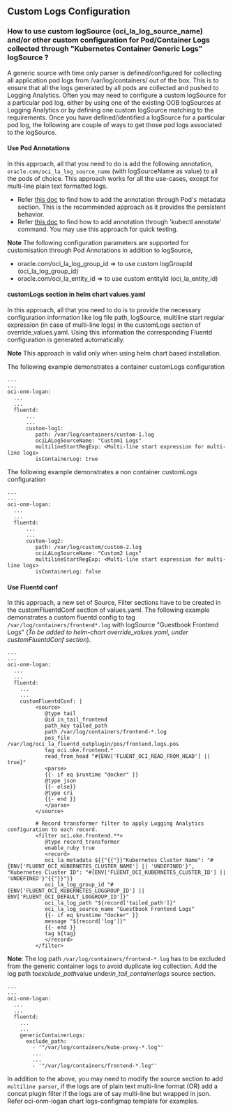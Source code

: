 ## Custom Logs Configuration

### How to use custom logSource (oci_la_log_source_name) and/or other custom configuration for Pod/Container Logs collected through "Kubernetes Container Generic Logs" logSource ?

A generic source with time only parser is defined/configured for collecting all application pod logs from /var/log/containers/ out of the box.
This is to ensure that all the logs generated by all pods are collected and pushed to Logging Analytics.
Often you may need to configure a custom logSource for a particular pod log, either by using one of the existing OOB logSources at Logging Analytics or by defining one custom logSource matching to the requirements.
Once you have defined/identified a logSource for a particular pod log, the following are couple of ways to get those pod logs associated to the logSource.

#### Use Pod Annotations

In this approach, all that you need to do is add the following annotation, `oracle.com/oci_la_log_source_name` (with logSourceName as value) to all the pods of choice.
This approach works for all the use-cases, except for multi-line plain text formatted logs.

* Refer [this doc](https://kubernetes.io/docs/concepts/overview/working-with-objects/annotations/) to find how to add the annotation through Pod's metadata section. This is the recommended approach as it provides the persistent behavior.
* Refer [this doc](https://kubernetes.io/docs/reference/generated/kubectl/kubectl-commands#annotate) to find how to add annotation through 'kubectl annotate' command. You may use this approach for quick testing.

**Note** The following configuration parameters are supported for customisation through Pod Annotations in addition to logSource,

* oracle.com/oci_la_log_group_id => to use custom logGroupId (oci_la_log_group_id)
* oracle.com/oci_la_entity_id => to use custom entityId (oci_la_entity_id)

#### customLogs section in helm chart values.yaml

In this approach, all that you need to do is to provide the necessary configuration information like log file path, logSource, multiline start regular expression (in case of multi-line logs) in the customLogs section of override_values.yaml.
Using this information the corresponding Fluentd configuration is generated automatically.

**Note** This approach is valid only when using helm chart based installation.

The following example demonstrates a container customLogs configuration

```
...
...
oci-onm-logan:
  ...
  ...
  fluentd:
      ...
      ...
      custom-log1:
         path: /var/log/containers/custom-1.log
         ociLALogSourceName: "Custom1 Logs"
         multilineStartRegExp: <Multi-line start expression for multi-line logs>
         isContainerLog: true
```

The following example demonstrates a non container customLogs configuration

```
...
...
oci-onm-logan:
  ...
  ...
  fluentd:
      ...
      ...
      custom-log2:
         path: /var/log/custom/custom-2.log
         ociLALogSourceName: "Custom2 Logs"
         multilineStartRegExp: <Multi-line start expression for multi-line logs>
         isContainerLog: false
```

#### Use Fluentd conf

In this approach, a new set of Source, Filter sections have to be created in the customFluentdConf section of values.yaml.
The following example demonstrates a custom fluentd config to tag `/var/log/containers/frontend*.log` with logSource "Guestbook Frontend Logs"
(*To be added to helm-chart override_values.yaml, under customFluentdConf section*).

```
...
...
oci-onm-logan:
  ...
  ...
  fluentd:
    ...
    ...
    customFluentdConf: |
         <source>
            @type tail
            @id in_tail_frontend
            path_key tailed_path
            path /var/log/containers/frontend-*.log
            pos_file /var/log/oci_la_fluentd_outplugin/pos/frontend.logs.pos
            tag oci.oke.frontend.*
            read_from_head "#{ENV['FLUENT_OCI_READ_FROM_HEAD'] || true}"
            <parse>
            {{- if eq $runtime "docker" }}
            @type json
            {{- else}}
            @type cri
            {{- end }}
            </parse>
         </source>

         # Record transformer filter to apply Logging Analytics configuration to each record.
         <filter oci.oke.frontend.**>
            @type record_transformer
            enable_ruby true
            <record>
            oci_la_metadata ${{"{{"}}"Kubernetes Cluster Name": "#{ENV['FLUENT_OCI_KUBERNETES_CLUSTER_NAME'] || 'UNDEFINED'}", "Kubernetes Cluster ID": "#{ENV['FLUENT_OCI_KUBERNETES_CLUSTER_ID'] || 'UNDEFINED'}"{{"}}"}}
            oci_la_log_group_id "#{ENV['FLUENT_OCI_KUBERNETES_LOGGROUP_ID'] || ENV['FLUENT_OCI_DEFAULT_LOGGROUP_ID']}"
            oci_la_log_path "${record['tailed_path']}"
            oci_la_log_source_name "Guestbook Frontend Logs"
            {{- if eq $runtime "docker" }}
            message "${record['log']}"
            {{- end }}
            tag ${tag}
            </record>
         </filter>
```

**Note**: The log path `/var/log/containers/frontend-*.log` has to be excluded from the generic container logs to avoid duplicate log collection. Add the log path to*exclude_path*value under*in_tail_containerlogs* source section.

```
...
...
oci-onm-logan:
  ...
  ...
  fluentd:
    ...
    ...
    genericContainerLogs:
      exclude_path:
        - '"/var/log/containers/kube-proxy-*.log"'
        ...
        ...
        - '"/var/log/containers/frontend-*.log"'
```        

In addition to the above, you may need to modify the source section to add `multiline parser`, if the logs are of plain text multi-line format (OR) add a concat plugin filter if the logs are of say multi-line but wrapped in json. Refer oci-onm-logan chart logs-configmap template for examples.
